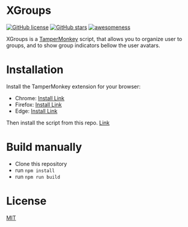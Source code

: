 # XGroups
[![GitHub license](https://img.shields.io/github/license/ArtBIT/xgroups.svg)](https://github.com/ArtBIT/xgroups) [![GitHub stars](https://img.shields.io/github/stars/ArtBIT/xgroups.svg)](https://github.com/ArtBIT/xgroups)  [![awesomeness](https://img.shields.io/badge/awesomeness-maximum-red.svg)](https://github.com/ArtBIT/xgroups)

XGroups is a [TamperMonkey](https://www.tampermonkey.net/) script, that allows you to organize user to groups, and to show group indicators bellow the user avatars.

# Installation
Install the TamperMonkey extension for your browser:
 - Chrome: [Install Link](https://chrome.google.com/webstore/detail/tampermonkey/dhdgffkkebhmkfjojejmpbldmpobfkfo?hl=en)
 - Firefox: [Install Link](https://addons.mozilla.org/en-US/firefox/addon/tampermonkey/)
 - Edge: [Install Link](https://microsoftedge.microsoft.com/addons/detail/tampermonkey/iikmkjmpaadaobahmlepeloendndfphd)

Then install the script from this repo.
[Link](https://github.com/artbit/xgroups/raw/master/dist/xgroups.js)

# Build manually
 - Clone this repository
 - run `npm install`
 - run `npm run build`

# License

[MIT](LICENSE.md)
